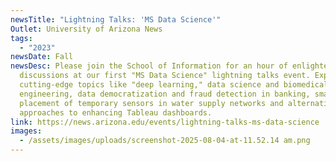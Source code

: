 ```yaml
---
newsTitle: "Lightning Talks: 'MS Data Science'"
Outlet: University of Arizona News
tags:
  - "2023"
newsDate: Fall
newsDesc: Please join the School of Information for an hour of enlightening
  discussions at our first "MS Data Science" lightning talks event. Explore
  cutting-edge topics like "deep learning," data science and biomedical
  engineering, data democratization and fraud detection in banking, smart
  placement of temporary sensors in water supply networks and alternative
  approaches to enhancing Tableau dashboards.
link: https://news.arizona.edu/events/lightning-talks-ms-data-science
images:
  - /assets/images/uploads/screenshot-2025-08-04-at-11.52.14 am.png
---
```

